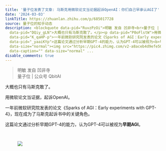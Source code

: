 ```yaml
---
title: '量子位发表了文章: 马斯克用微软论文当论据起诉OpenAI：你们自己早承认AGI了'
date: '2024-03-03'
linkTitle: https://zhuanlan.zhihu.com/p/685017728
source: 量子位的知乎动态
description: <blockquote data-pid="RuvzPzOi">明敏 发自 凹非寺<br>量子位 | 公众号 QbitAI</blockquote><p
  data-pid="DQiy_gLN">大概也只有马斯克敢了。</p><p data-pid="P0oFlstW">用微软论文当证据，起诉OpenAI。</p><p
  data-pid="K_qaHP-p">一年前微软研究院发表的论文《Sparks of AGI：Early experiments with GPT-4》，现在成为了马斯克起诉书中的关键角色。</p><p
  data-pid="_yaaiKYp">这篇论文通过分析早期GPT-4的能力，认为GPT-4可以被视为<b>早期AGI</b>。</p><p class="ztext-empty-paragraph"><br></p><figure
  data-size="normal"><img src="https://pic4.zhimg.com/v2-a8aceb4d9efe50fcdccff0190a71ef77_1440w.jpg"
  data-caption="" data-size="normal" ...
disable_comments: true
---
```

<blockquote data-pid="RuvzPzOi">明敏 发自 凹非寺<br>量子位 | 公众号 QbitAI</blockquote><p data-pid="DQiy_gLN">大概也只有马斯克敢了。</p><p data-pid="P0oFlstW">用微软论文当证据，起诉OpenAI。</p><p data-pid="K_qaHP-p">一年前微软研究院发表的论文《Sparks of AGI：Early experiments with GPT-4》，现在成为了马斯克起诉书中的关键角色。</p><p data-pid="_yaaiKYp">这篇论文通过分析早期GPT-4的能力，认为GPT-4可以被视为<b>早期AGI</b>。</p><p class="ztext-empty-paragraph"><br></p><figure data-size="normal"><img src="https://pic4.zhimg.com/v2-a8aceb4d9efe50fcdccff0190a71ef77_1440w.jpg" data-caption="" data-size="normal" ...